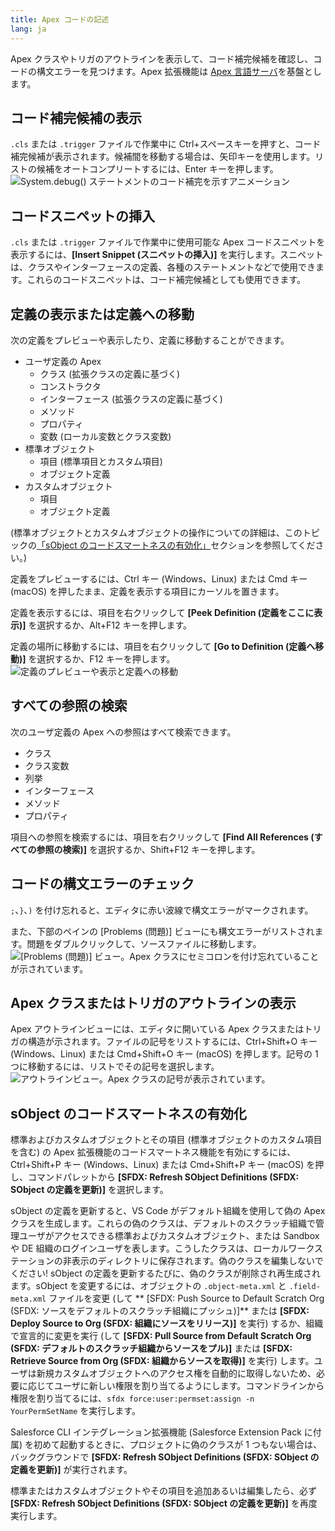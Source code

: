 ```yaml
---
title: Apex コードの記述
lang: ja
---
```


Apex クラスやトリガのアウトラインを表示して、コード補完候補を確認し、コードの構文エラーを見つけます。Apex 拡張機能は [Apex 言語サーバ](./ja/apex/language-server)を基盤とします。

## コード補完候補の表示

`.cls` または `.trigger` ファイルで作業中に Ctrl+スペースキーを押すと、コード補完候補が表示されます。候補間を移動する場合は、矢印キーを使用します。リストの候補をオートコンプリートするには、Enter キーを押します。  
![System.debug() ステートメントのコード補完を示すアニメーション](./images/apex_completion.gif)

## コードスニペットの挿入

`.cls` または `.trigger` ファイルで作業中に使用可能な Apex コードスニペットを表示するには、**[Insert Snippet \(スニペットの挿入\)]** を実行します。スニペットは、クラスやインターフェースの定義、各種のステートメントなどで使用できます。これらのコードスニペットは、コード補完候補としても使用できます。

## 定義の表示または定義への移動

次の定義をプレビューや表示したり、定義に移動することができます。

- ユーザ定義の Apex
  - クラス \(拡張クラスの定義に基づく\)
  - コンストラクタ
  - インターフェース \(拡張クラスの定義に基づく\)
  - メソッド
  - プロパティ
  - 変数 \(ローカル変数とクラス変数\)
- 標準オブジェクト
  - 項目 \(標準項目とカスタム項目\)
  - オブジェクト定義
- カスタムオブジェクト
  - 項目
  - オブジェクト定義

\(標準オブジェクトとカスタムオブジェクトの操作についての詳細は、このトピックの[「sObject のコードスマートネスの有効化」](./ja/apex/writing/#sobject-のコードスマートネスの有効化)セクションを参照してください。\)

定義をプレビューするには、Ctrl キー \(Windows、Linux\) または Cmd キー \(macOS\) を押したまま、定義を表示する項目にカーソルを置きます。

定義を表示するには、項目を右クリックして **[Peek Definition \(定義をここに表示\)]** を選択するか、Alt+F12 キーを押します。

定義の場所に移動するには、項目を右クリックして **[Go to Definition \(定義へ移動\)]** を選択するか、F12 キーを押します。  
![定義のプレビューや表示と定義への移動](./images/apex_go_to_definition.gif)

## すべての参照の検索

次のユーザ定義の Apex への参照はすべて検索できます。

- クラス
- クラス変数
- 列挙
- インターフェース
- メソッド
- プロパティ

項目への参照を検索するには、項目を右クリックして **[Find All References \(すべての参照の検索\)]** を選択するか、Shift+F12 キーを押します。

## コードの構文エラーのチェック

`;`、`}`、`)` を付け忘れると、エディタに赤い波線で構文エラーがマークされます。

また、下部のペインの [Problems \(問題\)] ビューにも構文エラーがリストされます。問題をダブルクリックして、ソースファイルに移動します。  
![[Problems (問題)] ビュー。Apex クラスにセミコロンを付け忘れていることが示されています。](./images/apex_problems.png)

## Apex クラスまたはトリガのアウトラインの表示

Apex アウトラインビューには、エディタに開いている Apex クラスまたはトリガの構造が示されます。ファイルの記号をリストするには、Ctrl+Shift+O キー \(Windows、Linux\) または Cmd+Shift+O キー \(macOS\) を押します。記号の 1 つに移動するには、リストでその記号を選択します。  
![アウトラインビュー。Apex クラスの記号が表示されています。](./images/apex_outline.png)

## sObject のコードスマートネスの有効化

標準およびカスタムオブジェクトとその項目 \(標準オブジェクトのカスタム項目を含む\) の Apex 拡張機能のコードスマートネス機能を有効にするには、Ctrl+Shift+P キー \(Windows、Linux\) または Cmd+Shift+P キー \(macOS\) を押し、コマンドパレットから **[SFDX: Refresh SObject Definitions \(SFDX: SObject の定義を更新\)]** を選択します。

sObject の定義を更新すると、VS Code がデフォルト組織を使用して偽の Apex クラスを生成します。これらの偽のクラスは、デフォルトのスクラッチ組織で管理ユーザがアクセスできる標準およびカスタムオブジェクト、または Sandbox や DE 組織のログインユーザを表します。こうしたクラスは、ローカルワークステーションの非表示のディレクトリに保存されます。偽のクラスを編集しないでください! sObject の定義を更新するたびに、偽のクラスが削除され再生成されます。sObject を変更するには、オブジェクトの `.object-meta.xml` と `.field-meta.xml` ファイルを変更 \(して ** [SFDX: Push Source to Default Scratch Org \(SFDX: ソースをデフォルトのスクラッチ組織にプッシュ\)]** または **[SFDX: Deploy Source to Org \(SFDX: 組織にソースをリリース\)]** を実行\) するか、組織で宣言的に変更を実行 \(して **[SFDX: Pull Source from Default Scratch Org \(SFDX: デフォルトのスクラッチ組織からソースをプル\)]** または **[SFDX: Retrieve Source from Org \(SFDX: 組織からソースを取得\)]** を実行\) します。ユーザは新規カスタムオブジェクトへのアクセス権を自動的に取得しないため、必要に応じてユーザに新しい権限を割り当てるようにします。コマンドラインから権限を割り当てるには、`sfdx force:user:permset:assign -n YourPermSetName` を実行します。

Salesforce CLI インテグレーション拡張機能 \(Salesforce Extension Pack に付属\) を初めて起動するときに、プロジェクトに偽のクラスが 1 つもない場合は、バックグラウンドで **[SFDX: Refresh SObject Definitions \(SFDX: SObject の定義を更新\)]** が実行されます。

標準またはカスタムオブジェクトやその項目を追加あるいは編集したら、必ず **[SFDX: Refresh SObject Definitions \(SFDX: SObject の定義を更新\)]** を再度実行します。
